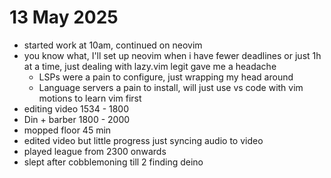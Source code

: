 # 13 May 2025

- started work at 10am, continued on neovim
- you know what, I'll set up neovim when i have fewer deadlines or just 1h at a time, just dealing with lazy.vim legit gave me a headache
    - LSPs were a pain to configure, just wrapping my head around
    - Language servers a pain to install, will just use vs code with vim motions to learn vim first
- editing video 1534 - 1800
- Din + barber 1800 - 2000
- mopped floor 45 min
- edited video but little progress just syncing audio to video
- played league from 2300 onwards
- slept after cobblemoning till 2 finding deino
